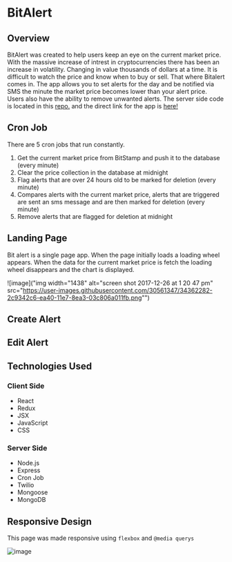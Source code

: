# BitAlert

## Overview
BitAlert was created to help users keep an eye on the current market price.  With the massive increase of intrest in cryptocurrencies there has been an increase in volatility.  Changing in value thousands of dollars at a time.  It is difficult to watch the price and know when to buy or sell.  That where Bitalert comes in.  The app allows you to set alerts for the day and be notified via SMS the minute the market price becomes lower than your alert price.  Users also have the ability to remove unwanted alerts.  The server side code is located in this [repo.](https://github.com/ckarras11/bitalert-server) and the direct link for the app is [here!](https://bitalert.netlify.com/)

## Cron Job
There are 5 cron jobs that run constantly.  
1. Get the current market price from BitStamp and push it to the database (every minute)
2. Clear the price collection in the database at midnight
3. Flag alerts that are over 24 hours old to be marked for deletion (every minute)
4. Compares alerts with the current market price, alerts that are triggered are sent an sms message and are then marked for deletion (every minute)
5. Remove alerts that are flagged for deletion at midnight

## Landing Page
Bit alert is a single page app.  When the page initially loads a loading wheel appears.  When the data for the current market price is fetch the loading wheel disappears and the chart is displayed.

![image]("img width="1438" alt="screen shot 2017-12-26 at 1 20 47 pm" src="https://user-images.githubusercontent.com/30561347/34362282-2c9342c6-ea40-11e7-8ea3-03c806a011fb.png"")

## Create Alert

## Edit Alert


## Technologies Used
### Client Side
* React
* Redux
* JSX
* JavaScript
* CSS
### Server Side
* Node.js
* Express
* Cron Job
* Twilio
* Mongoose
* MongoDB

## Responsive Design
This page was made responsive using ``flexbox`` and ``@media querys``

![image]()
